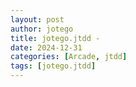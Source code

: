 ```yaml
---
layout: post
author: jotego
title: jotego.jtdd - 
date: 2024-12-31
categories: [Arcade, jtdd]
tags: [jotego.jtdd]
---
```


